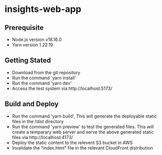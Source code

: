 # insights-web-app

## Prerequisite

* Node.js version v18.16.0
* Yarn version 1.22.19

## Getting Stated

* Download from the git repository
* Run the command  'yarn install'
* Run the command  'yarn dev'
* Access the test system via http://localhost:5173/


## Build and Deploy

* Run the command 'yarn build', This will generate the deployable static files in the <project-root>/dist directory
* Run the command 'yarn preview' to test the generated files. This will create a temparary web server and serve the above generated static files via http://localhost:4173/
* Deploy the static content to the relevent S3 bucket in AWS
* Invalidate the "index.html" file in the relevant CloudFront distribution